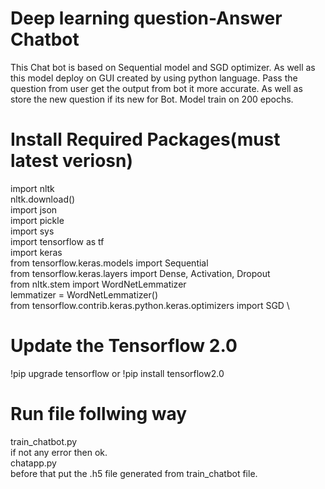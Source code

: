 # Deep learning question-Answer Chatbot
This Chat bot is based on Sequential model and SGD optimizer. 
As well as this model deploy on GUI created by using python language. 
Pass the question from user get the output from bot it more accurate. As well as store the new question if its new for Bot.
Model train on 200 epochs.

# Install Required Packages(must latest veriosn)
import nltk \
nltk.download() \
import json \
import pickle \
import sys \
import tensorflow as tf \
import keras \
from tensorflow.keras.models import Sequential \
from tensorflow.keras.layers import Dense, Activation, Dropout \
from nltk.stem import WordNetLemmatizer \
lemmatizer = WordNetLemmatizer() \
from tensorflow.contrib.keras.python.keras.optimizers import SGD \

# Update the Tensorflow 2.0 
!pip upgrade tensorflow or !pip install tensorflow2.0

# Run file follwing way 
train_chatbot.py \
if not any error then ok.\
chatapp.py \
before that put the .h5 file generated from train_chatbot file.
